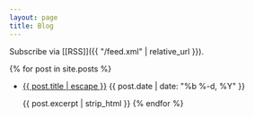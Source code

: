 ```yaml
---
layout: page
title: Blog
---
```


Subscribe via [[RSS]]({{ "/feed.xml" | relative_url }}).

{% for post in site.posts %}
- <a class="post-link" href="{{ post.url | relative_url }}">{{ post.title | escape }}</a>
  <span class="post-meta">{{ post.date | date: "%b %-d, %Y" }}</span>

  {{ post.excerpt | strip_html }}
{% endfor %}
